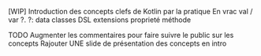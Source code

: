 [WIP] Introduction des concepts clefs de Kotlin par la pratique
En vrac
  val / var
  ?. ?:
  data classes
  DSL
  extensions
    proprieté
    méthode
    
 
 TODO 
    Augmenter les commentaires pour faire suivre le public sur les concepts
    Rajouter UNE slide de présentation des concepts en intro 
